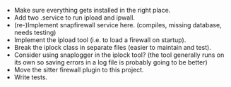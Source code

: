 
* Make sure everything gets installed in the right place.
* Add two .service to run ipload and ipwall.
* (re-)Implement snapfirewall service here. (compiles, missing database, needs testing)
* Implement the ipload tool (i.e. to load a firewall on startup).
* Break the iplock class in separate files (easier to maintain and test).
* Consider using snaplogger in the iplock tool? (the tool generally runs on its own so saving errors in a log file is probably going to be better)
* Move the sitter firewall plugin to this project.
* Write tests.

